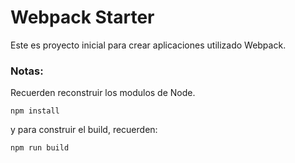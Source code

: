 # Webpack Starter

Este es proyecto inicial para crear aplicaciones utilizado Webpack.

### Notas:
Recuerden reconstruir los modulos de Node.
````
npm install
````
y para construir el build, recuerden:
````
npm run build
````
